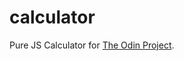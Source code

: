 # calculator
Pure JS Calculator for [The Odin Project](https://www.theodinproject.com/courses/web-development-101/lessons/calculator?ref=lnav).
